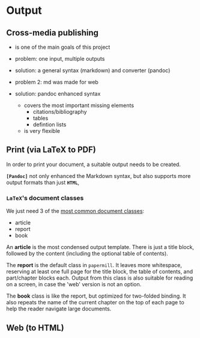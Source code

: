 # Output

## Cross-media publishing

- is one of the main goals of this project

- problem: one input, multiple outputs
- solution: a general syntax (markdown) and converter (pandoc)

- problem 2: md was made for web
- solution: pandoc enhanced syntax
    - covers the most important missing elements
      - citations/bibliography
      - tables
      - defintion lists
    - is very flexible
    
    
    
## Print (via LaTeX to PDF)

In order to print your document, a suitable output needs to be created. 

**`[Pandoc]`** not only enhanced the Markdown syntax, but also supports more output formats than just **`HTML`**, 

### **`LaTeX`**'s document classes

We just need 3 of the [most common document classes](http://texblog.org/2007/07/09/documentclassbook-report-article-or-letter/): 

- article
- report
- book

An **article** is the most condensed output template. There is just a title block, followed by the content (including the optional table of contents).

The **report** is the default class in `papermill`. It leaves more whitespace, reserving at least one full page for the title block, the table of contents, and part/chapter blocks each. 
Output from this class is also suitable for reading on a screen, in case the 'web' version is not an option.

The **book** class is like the report, but optimized for two-folded binding. It also repeats the name of the current chapter on the top of each page to help the reader navigate large documents.

## Web (to HTML)

